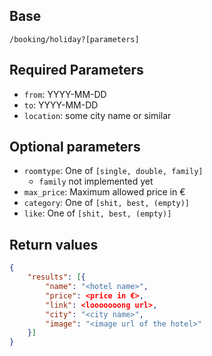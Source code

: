 ## Base

`/booking/holiday?[parameters]`

## Required Parameters

* `from`: YYYY-MM-DD
* `to`:   YYYY-MM-DD
* `location`: some city name or similar

## Optional parameters

* `roomtype`: One of `[single, double, family]`
    * `family` not implemented yet
* `max_price`: Maximum allowed price in €
* `category`: One of `[shit, best, (empty)]`
* `like`: One of `[shit, best, (empty)]`

## Return values

```json
{
    "results": [{
        "name": "<hotel name>",
        "price": <price in €>,
        "link": <looooooong url>,
        "city": "<city name>",
        "image": "<image url of the hotel>"
    }]
}
```
